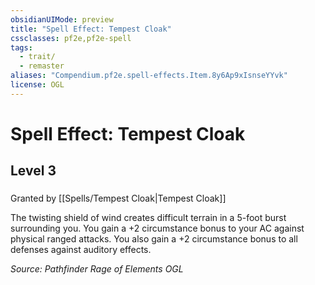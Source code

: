 ```yaml
---
obsidianUIMode: preview
title: "Spell Effect: Tempest Cloak"
cssclasses: pf2e,pf2e-spell
tags:
  - trait/
  - remaster
aliases: "Compendium.pf2e.spell-effects.Item.8y6Ap9xIsnseYYvk"
license: OGL
---
```

# Spell Effect: Tempest Cloak
## Level 3
### 






Granted by [[Spells/Tempest Cloak|Tempest Cloak]]

The twisting shield of wind creates difficult terrain in a 5-foot burst surrounding you. You gain a +2 circumstance bonus to your AC against physical ranged attacks. You also gain a +2 circumstance bonus to all defenses against auditory effects.

*Source: Pathfinder Rage of Elements*
*OGL*
